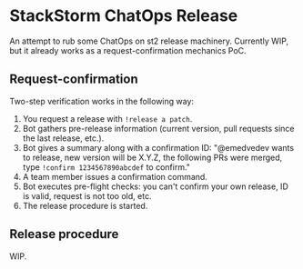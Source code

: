 # StackStorm ChatOps Release

An attempt to rub some ChatOps on st2 release machinery. Currently WIP, but it already works as a request-confirmation mechanics PoC.

## Request-confirmation

Two-step verification works in the following way:

1. You request a release with `!release a patch`.
2. Bot gathers pre-release information (current version, pull requests since the last release, etc.).
3. Bot gives a summary along with a confirmation ID: "@emedvedev wants to release, new version will be X.Y.Z, the following PRs were merged, type `!confirm 1234567890abcdef` to confirm."
4. A team member issues a confirmation command.
5. Bot executes pre-flight checks: you can't confirm your own release, ID is valid, request is not too old, etc.
6. The release procedure is started.

## Release procedure

WIP.
